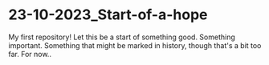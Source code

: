 # 23-10-2023_Start-of-a-hope
My first repository! Let this be a start of something good. Something important. Something that might be marked in history, though that's a bit too far. For now..
